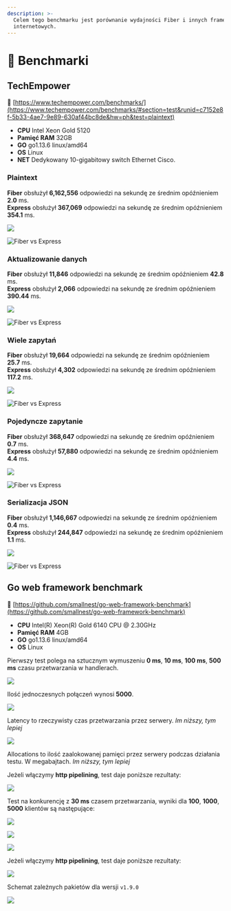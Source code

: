 ```yaml
---
description: >-
  Celem tego benchmarku jest porównanie wydajności Fiber i innych frameworków
  internetowych.
---
```


# 🤖 Benchmarki

## TechEmpower

🔗 [https://www.techempower.com/benchmarks/](https://www.techempower.com/benchmarks/#section=test&runid=c7152e8f-5b33-4ae7-9e89-630af44bc8de&hw=ph&test=plaintext)

* **CPU** Intel Xeon Gold 5120
* **Pamięć RAM** 32GB
* **GO** go1.13.6 linux/amd64
* **OS** Linux
* **NET** Dedykowany 10-gigabitowy switch Ethernet Cisco.

### Plaintext

**Fiber** obsłużył **6,162,556** odpowiedzi na sekundę ze średnim opóźnieniem **2.0** ms.  
**Express** obsłużył **367,069** odpowiedzi na sekundę ze średnim opóźnieniem **354.1** ms.

![](.gitbook/assets/plaintext%20%281%29.png)

![Fiber vs Express](.gitbook/assets/plaintext_express.png)

### Aktualizowanie danych

**Fiber** obsłużył **11,846** odpowiedzi na sekundę ze średnim opóźnieniem **42.8** ms.  
**Express** obsłużył **2,066** odpowiedzi na sekundę ze średnim opóźnieniem **390.44** ms.

![](.gitbook/assets/data_updates.png)

![Fiber vs Express](.gitbook/assets/data_updates_express%20%281%29.png)

### Wiele zapytań

**Fiber** obsłużył **19,664** odpowiedzi na sekundę ze średnim opóźnieniem **25.7** ms.  
**Express** obsłużył **4,302** odpowiedzi na sekundę ze średnim opóźnieniem **117.2** ms.

![](.gitbook/assets/multiple_queries%20%281%29.png)

![Fiber vs Express](.gitbook/assets/multiple_queries_express.png)

### Pojedyncze zapytanie

**Fiber** obsłużył **368,647** odpowiedzi na sekundę ze średnim opóźnieniem **0.7** ms.  
**Express** obsłużył **57,880** odpowiedzi na sekundę ze średnim opóźnieniem **4.4** ms.

![](.gitbook/assets/single_query%20%282%29.png)

![Fiber vs Express](.gitbook/assets/single_query_express.png)

### Serializacja JSON

**Fiber** obsłużył **1,146,667** odpowiedzi na sekundę ze średnim opóźnieniem **0.4** ms.  
**Express** obsłużył **244,847** odpowiedzi na sekundę ze średnim opóźnieniem **1.1** ms.

![](.gitbook/assets/json%20%281%29.png)

![Fiber vs Express](.gitbook/assets/json_express.png)

## Go web framework benchmark

🔗 [https://github.com/smallnest/go-web-framework-benchmark](https://github.com/smallnest/go-web-framework-benchmark)

* **CPU** Intel\(R\) Xeon\(R\) Gold 6140 CPU @ 2.30GHz
* **Pamięć RAM** 4GB
* **GO** go1.13.6 linux/amd64
* **OS** Linux

Pierwszy test polega na sztucznym wymuszeniu **0 ms**, **10 ms**, **100 ms**, **500 ms** czasu przetwarzania w handlerach.

![](https://raw.githubusercontent.com/gofiber/docs/master/.gitbook/assets/benchmark.png)

Ilość jednoczesnych połączeń wynosi **5000**.

![](https://raw.githubusercontent.com/gofiber/docs/master/.gitbook/assets/benchmark_latency.png)

Latency to rzeczywisty czas przetwarzania przez serwery. _Im niższy, tym lepiej_

![](https://raw.githubusercontent.com/gofiber/docs/master/.gitbook/assets/benchmark_alloc.png)

Allocations to ilość zaalokowanej pamięci przez serwery podczas działania testu. W megabajtach. _Im niższy, tym lepiej_

Jeżeli włączymy **http pipelining**, test daje poniższe rezultaty:

![](https://raw.githubusercontent.com/gofiber/docs/master/.gitbook/assets/benchmark-pipeline.png)

Test na konkurencję z **30 ms** czasem przetwarzania, wyniki dla **100**, **1000**, **5000** klientów są następujące:

![](https://raw.githubusercontent.com/gofiber/docs/master/.gitbook/assets/concurrency.png)

![](https://raw.githubusercontent.com/gofiber/docs/master/.gitbook/assets/concurrency_latency.png)

![](https://raw.githubusercontent.com/gofiber/docs/master/.gitbook/assets/concurrency_alloc.png)

Jeżeli włączymy **http pipelining**, test daje poniższe rezultaty:

![](https://raw.githubusercontent.com/gofiber/docs/master/.gitbook/assets/concurrency-pipeline.png)

Schemat zależnych pakietów dla wersji `v1.9.0`

![](.gitbook/assets/graph.svg)

